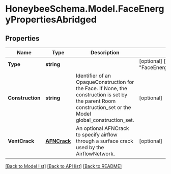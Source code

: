 
# HoneybeeSchema.Model.FaceEnergyPropertiesAbridged

## Properties

Name | Type | Description | Notes
------------ | ------------- | ------------- | -------------
**Type** | **string** |  | [optional] [readonly] [default to "FaceEnergyPropertiesAbridged"]
**Construction** | **string** | Identifier of an OpaqueConstruction for the Face. If None, the construction is set by the parent Room construction_set or the Model global_construction_set. | [optional] 
**VentCrack** | [**AFNCrack**](AFNCrack.md) | An optional AFNCrack to specify airflow through a surface crack used by the AirflowNetwork. | [optional] 

[[Back to Model list]](../README.md#documentation-for-models)
[[Back to API list]](../README.md#documentation-for-api-endpoints)
[[Back to README]](../README.md)

